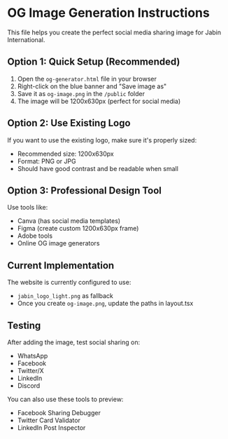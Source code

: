 # OG Image Generation Instructions

This file helps you create the perfect social media sharing image for Jabin International.

## Option 1: Quick Setup (Recommended)
1. Open the `og-generator.html` file in your browser
2. Right-click on the blue banner and "Save image as"
3. Save it as `og-image.png` in the `/public` folder
4. The image will be 1200x630px (perfect for social media)

## Option 2: Use Existing Logo
If you want to use the existing logo, make sure it's properly sized:
- Recommended size: 1200x630px
- Format: PNG or JPG
- Should have good contrast and be readable when small

## Option 3: Professional Design Tool
Use tools like:
- Canva (has social media templates)
- Figma (create custom 1200x630px frame)
- Adobe tools
- Online OG image generators

## Current Implementation
The website is currently configured to use:
- `jabin_logo_light.png` as fallback
- Once you create `og-image.png`, update the paths in layout.tsx

## Testing
After adding the image, test social sharing on:
- WhatsApp
- Facebook
- Twitter/X
- LinkedIn
- Discord

You can also use these tools to preview:
- Facebook Sharing Debugger
- Twitter Card Validator
- LinkedIn Post Inspector
